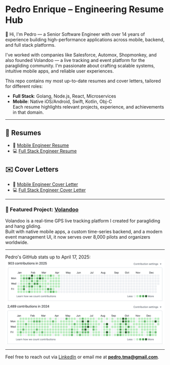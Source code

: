 # Pedro Enrique – Engineering Resume Hub

👋 Hi, I'm Pedro — a Senior Software Engineer with over 14 years of experience building high-performance applications across mobile, backend, and full stack platforms.

I've worked with companies like Salesforce, Automox, Shopmonkey, and also founded Volandoo — a live tracking and event platform for the paragliding community. I'm passionate about crafting scalable systems, intuitive mobile apps, and reliable user experiences.

This repo contains my most up-to-date resumes and cover letters, tailored for different roles:

-   **Full Stack**: Golang, Node.js, React, Microservices
-   **Mobile**: Native iOS/Android, Swift, Kotlin, Obj-C  
    Each resume highlights relevant projects, experience, and achievements in that domain.

---

## 📄 Resumes

-   📱 [Mobile Engineer Resume](mobile-resume.md)
-   💻 [Full Stack Engineer Resume](full-stack-resume.md)

## ✉️ Cover Letters

-   📱 [Mobile Engineer Cover Letter](mobile-cover-letter.md)
-   💻 [Full Stack Engineer Cover Letter](full-stack-cover-letter.md)

---

### 🚀 Featured Project: [Volandoo](https://volandoo.com)

Volandoo is a real-time GPS live tracking platform I created for paragliding and hang gliding.  
Built with native mobile apps, a custom time-series backend, and a modern event management UI, it now serves over 8,000 pilots and organizers worldwide.

---

Pedro's GitHub stats up to April 17, 2025:  
![image](2025.png)
![image](2024.png)

---

Feel free to reach out via [LinkedIn](https://linkedin.com/in/pec1985) or email me at **pedro.tma@gmail.com**.
